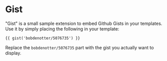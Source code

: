 Gist
====

"Gist" is a small sample extension to embed Github Gists in your templates. 
Use it by simply placing the following in your template:

    {{ gist('bobdenotter/5076735') }}

Replace the `bobdenotter/5076735` part with the gist you actually want to display. 


